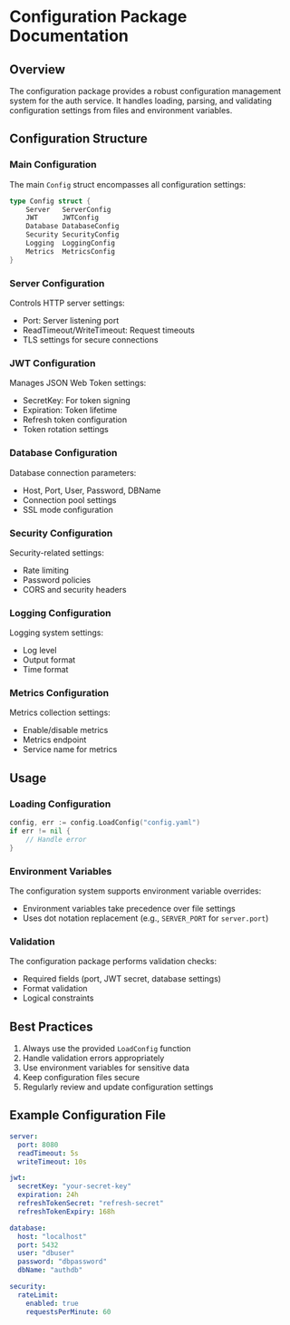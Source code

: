 # Configuration Package Documentation

## Overview
The configuration package provides a robust configuration management system for the auth service. It handles loading, parsing, and validating configuration settings from files and environment variables.

## Configuration Structure

### Main Configuration
The main `Config` struct encompasses all configuration settings:

```go
type Config struct {
    Server   ServerConfig
    JWT      JWTConfig
    Database DatabaseConfig
    Security SecurityConfig
    Logging  LoggingConfig
    Metrics  MetricsConfig
}
```

### Server Configuration
Controls HTTP server settings:
- Port: Server listening port
- ReadTimeout/WriteTimeout: Request timeouts
- TLS settings for secure connections

### JWT Configuration
Manages JSON Web Token settings:
- SecretKey: For token signing
- Expiration: Token lifetime
- Refresh token configuration
- Token rotation settings

### Database Configuration
Database connection parameters:
- Host, Port, User, Password, DBName
- Connection pool settings
- SSL mode configuration

### Security Configuration
Security-related settings:
- Rate limiting
- Password policies
- CORS and security headers

### Logging Configuration
Logging system settings:
- Log level
- Output format
- Time format

### Metrics Configuration
Metrics collection settings:
- Enable/disable metrics
- Metrics endpoint
- Service name for metrics

## Usage

### Loading Configuration
```go
config, err := config.LoadConfig("config.yaml")
if err != nil {
    // Handle error
}
```

### Environment Variables
The configuration system supports environment variable overrides:
- Environment variables take precedence over file settings
- Uses dot notation replacement (e.g., `SERVER_PORT` for `server.port`)

### Validation
The configuration package performs validation checks:
- Required fields (port, JWT secret, database settings)
- Format validation
- Logical constraints

## Best Practices
1. Always use the provided `LoadConfig` function
2. Handle validation errors appropriately
3. Use environment variables for sensitive data
4. Keep configuration files secure
5. Regularly review and update configuration settings

## Example Configuration File
```yaml
server:
  port: 8080
  readTimeout: 5s
  writeTimeout: 10s

jwt:
  secretKey: "your-secret-key"
  expiration: 24h
  refreshTokenSecret: "refresh-secret"
  refreshTokenExpiry: 168h

database:
  host: "localhost"
  port: 5432
  user: "dbuser"
  password: "dbpassword"
  dbName: "authdb"

security:
  rateLimit:
    enabled: true
    requestsPerMinute: 60
```